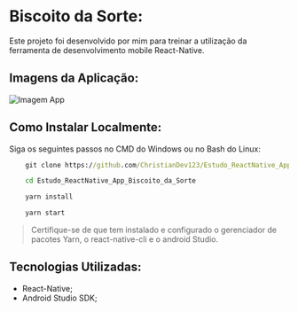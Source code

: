# Biscoito da Sorte:

Este projeto foi desenvolvido por mim para treinar a utilização da ferramenta de desenvolvimento mobile React-Native.

## Imagens da Aplicação:

![Imagem App](https://github.com/ChristianDev123/Estudo_ReactNative_App_Biscoito_da_Sorte/blob/main/ImageBiscuitApp_page-0002.jpg)

## Como Instalar Localmente:

Siga os seguintes passos no CMD do Windows ou no Bash do Linux:

```cmd
    git clone https://github.com/ChristianDev123/Estudo_ReactNative_App_Biscoito_da_Sorte.git
```
```cmd
    cd Estudo_ReactNative_App_Biscoito_da_Sorte
```
```cmd
    yarn install
```
```cmd
    yarn start
```

> Certifique-se de que tem instalado e configurado o gerenciador de pacotes Yarn, o react-native-cli e o android Studio.

## Tecnologias Utilizadas:

- React-Native;
- Android Studio SDK;